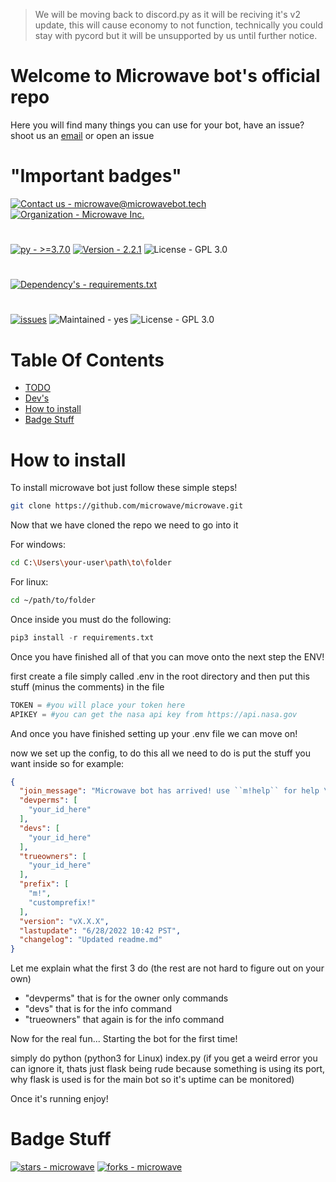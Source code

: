 > We will be moving back to discord.py as it will be reciving it's v2 update, this will cause economy to not function, technically you could stay with pycord but it will be unsupported by us until further notice.
# Welcome to Microwave bot's official repo
Here you will find many things you can use for your bot, have an issue? shoot us an [email](mailto:microwave@microwavebot.tech) or open an issue

# "Important badges"

[![Contact us - microwave@microwavebot.tech](https://img.shields.io/badge/Contact_us-microwave%40microwavebot.tech-FFFFFF?logo=Mail.Ru&logoColor=000000)](mailto:microwave@microwavebot.tech "Contact us")
[![Organization - Microwave Inc.](https://img.shields.io/badge/Organization-Microwave_Inc.-white?logo=Github&logoColor=%233776AB)](https://github.com/microwave-inc "Our GitHub page")
#
[![py - >=3.7.0](https://img.shields.io/badge/py->=3.7-Green?logo=Python&logoColor=%233776AB)](https://python.org "Go to the Python homepage")
[![Version - 2.2.1](https://img.shields.io/badge/Version-2.2.1-2ea44f?logo=Discord&logoColor=%23181717)](https://github.com/microwave-inc/microwave "Bot version")
![License  - GPL 3.0](https://img.shields.io/badge/License_-GPL_3.0-blue)
#
[![Dependency's  - requirements.txt](https://img.shields.io/badge/Dependency's_-requirements.txt-blue?logo=Python&logoColor=%233776AB)](https://github.com/microwave-inc/microwave/blob/master/requirements.txt "Reqirements file")
#
[![issues](https://img.shields.io/github/issues/microwave-inc/microwave)](https://github.com/microwave-inc/microwave/issues)
![Maintained - yes](https://img.shields.io/badge/Maintained-yes-green)
![License - GPL 3.0](https://img.shields.io/badge/License-GPL_3.0-blue)

# Table Of Contents

- [TODO](#todo)
- [Dev's](#devs)
- [How to install](#how-to-install)
- [Badge Stuff](#badge-stuff)

# How to install
To install microwave bot just follow these simple steps!
```sh
git clone https://github.com/microwave/microwave.git
```
Now that we have cloned the repo we need to go into it

For windows:
```sh
cd C:\Users\your-user\path\to\folder
```
For linux:
```sh
cd ~/path/to/folder
```
Once inside you must do the following:
```python
pip3 install -r requirements.txt
```
Once you have finished all of that you can move onto the next step the ENV!

first create a file simply called .env in the root directory and then put this stuff (minus the comments) in the file
```py
TOKEN = #you will place your token here
APIKEY = #you can get the nasa api key from https://api.nasa.gov
```
And once you have finished setting up your .env file we can move on!

now we set up the config, to do this all we need to do is put the stuff you want inside so for example:
```json
{
  "join_message": "Microwave bot has arrived! use ``m!help`` for help \nand check out our website @ https://microwavebot.tech",
  "devperms": [
    "your_id_here"
  ],
  "devs": [
    "your_id_here"
  ],
  "trueowners": [
    "your_id_here"
  ],
  "prefix": [
    "m!",
    "customprefix!"
  ],
  "version": "vX.X.X",
  "lastupdate": "6/28/2022 10:42 PST",
  "changelog": "Updated readme.md"
}
```
Let me explain what the first 3 do (the rest are not hard to figure out on your own)

- "devperms" that is for the owner only commands
- "devs" that is for the info command
- "trueowners" that again is for the info command

Now for the real fun... Starting the bot for the first time!

simply do python (python3 for Linux) index.py (if you get a weird error you can ignore it, thats just flask being rude because something is using its port, why flask is used is for the main bot so it's uptime can be monitored)

Once it's running enjoy!

# Badge Stuff

[![stars - microwave](https://img.shields.io/github/stars/microwave-inc/microwave?style=social)](https://github.com/microwave-inc/microwave "Stars")
[![forks - microwave](https://img.shields.io/github/forks/microwave-inc/microwave?style=social)](https://github.com/microwave-inc/microwave "Forks")
#


